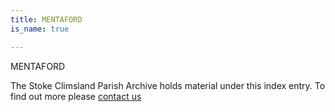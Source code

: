 ```yaml
---
title: MENTAFORD
is_name: true

---
```


MENTAFORD


The Stoke Climsland Parish Archive holds material under this index entry. To find out more please [contact us](/contact/)
